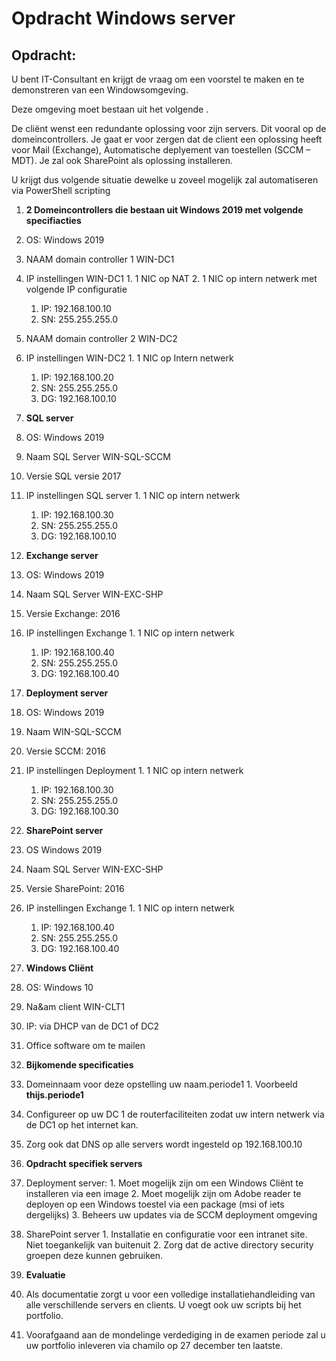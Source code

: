 # Opdracht Windows server
## Opdracht:

U bent IT-Consultant en krijgt de vraag om een voorstel te maken en te demonstreren van een Windowsomgeving.

Deze omgeving moet bestaan uit het volgende .

De cliënt wenst een redundante oplossing voor zijn servers. Dit vooral op de domeincontrollers. Je gaat er voor zergen dat de client een oplossing heeft voor Mail (Exchange), Automatische deplyement van toestellen (SCCM – MDT). Je zal ook SharePoint als oplossing installeren.

U krijgt dus volgende situatie  dewelke u zoveel mogelijk zal automatiseren via PowerShell scripting

1. **2 Domeincontrollers die bestaan uit Windows 2019 met volgende specifiacties**
  1. OS: Windows 2019
  2. NAAM domain controller 1 WIN-DC1
  3. IP instellingen WIN-DC1
    1. 1 NIC op NAT
    2. 1 NIC op intern netwerk met volgende IP configuratie
      1. IP: 192.168.100.10
      2. SN: 255.255.255.0
  4. NAAM domain controller 2 WIN-DC2
  5. IP instellingen WIN-DC2
    1. 1 NIC op Intern netwerk
      1. IP: 192.168.100.20
      2. SN: 255.255.255.0
      3. DG: 192.168.100.10
2. **SQL server**
  1. OS: Windows 2019
  2. Naam SQL Server WIN-SQL-SCCM
  3. Versie SQL versie 2017
  4. IP instellingen SQL server
    1. 1 NIC op intern netwerk
      1. IP: 192.168.100.30
      2. SN: 255.255.255.0
      3. DG: 192.168.100.10
3. **Exchange server**
  1. OS: Windows 2019
  2. Naam SQL Server WIN-EXC-SHP
  3. Versie Exchange: 2016
  4. IP instellingen Exchange
    1. 1 NIC op intern netwerk
      1. IP: 192.168.100.40
      2. SN: 255.255.255.0
      3. DG: 192.168.100.40

1. **Deployment server**
  1. OS: Windows 2019
  2. Naam WIN-SQL-SCCM
  3. Versie SCCM: 2016
  4. IP instellingen Deployment
    1. 1 NIC op intern netwerk
      1. IP: 192.168.100.30
      2. SN: 255.255.255.0
      3. DG: 192.168.100.30
2. **SharePoint server**
  1. OS Windows 2019
  2. Naam SQL Server WIN-EXC-SHP
  3. Versie SharePoint: 2016
  4. IP instellingen Exchange
    1. 1 NIC op intern netwerk
      1. IP: 192.168.100.40
      2. SN: 255.255.255.0
      3. DG: 192.168.100.40
3. **Windows Cliënt**
  1. OS: Windows 10
  2. Na&amp;am client WIN-CLT1
  3. IP: via DHCP van de DC1 of DC2
  4. Office software om te mailen

1. **Bijkomende specificaties**
  1. Domeinnaam voor deze opstelling uw naam.periode1
    1. Voorbeeld **thijs.periode1**
  2. Configureer op uw DC 1 de routerfaciliteiten zodat uw intern netwerk via de DC1 op het internet kan.
  3. Zorg ook dat DNS op alle servers wordt ingesteld op 192.168.100.10
2. **Opdracht specifiek servers**
  1. Deployment server:
    1. Moet mogelijk zijn om een Windows Cliënt te installeren via een image
    2. Moet mogelijk zijn om Adobe reader te deployen op een Windows toestel via een package (msi of iets dergelijks)
    3. Beheers uw updates via de SCCM deployment omgeving
  2. SharePoint server
    1. Installatie en configuratie voor een intranet site. Niet toegankelijk van buitenuit
    2. Zorg dat de active directory security groepen deze kunnen gebruiken.
3. **Evaluatie**
  1. Als documentatie zorgt u voor een volledige installatiehandleiding van alle verschillende servers en clients. U voegt ook uw scripts bij het portfolio.
  2. Voorafgaand aan de mondelinge verdediging in de examen periode zal u uw portfolio inleveren via chamilo op 27 december ten laatste.
